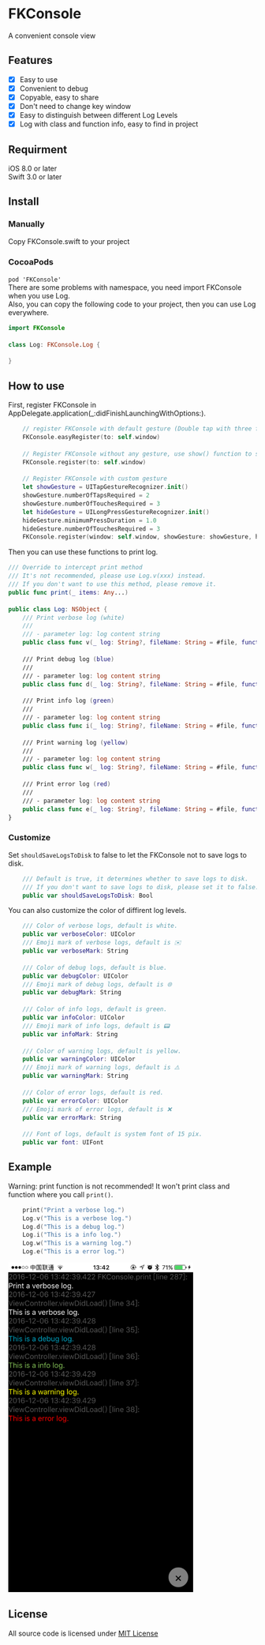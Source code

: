 # FKConsole
A convenient console view

## Features
- [x] Easy to use
- [x] Convenient to debug
- [x] Copyable, easy to share
- [x] Don't need to change key window
- [x] Easy to distinguish between different Log Levels
- [x] Log with class and function info, easy to find in project

## Requirment
iOS 8.0 or later  
Swift 3.0 or later

## Install
### Manually
Copy FKConsole.swift to your project  
### CocoaPods
`pod 'FKConsole'`  
There are some problems with namespace, you need import FKConsole when you use Log.  
Also, you can copy the following code to your project, then you can use Log everywhere.
```Swift
import FKConsole

class Log: FKConsole.Log {

}
```

## How to use
First, register FKConsole in AppDelegate.application(_:didFinishLaunchingWithOptions:).
```Swift
    // register FKConsole with default gesture (Double tap with three fingers to toggle)
    FKConsole.easyRegister(to: self.window)
    
    // Register FKConsole without any gesture, use show() function to show FKConsole in your code
    FKConsole.register(to: self.window)
    
    // Register FKConsole with custom gesture
    let showGesture = UITapGestureRecognizer.init()
    showGesture.numberOfTapsRequired = 2
    showGesture.numberOfTouchesRequired = 3
    let hideGesture = UILongPressGestureRecognizer.init()
    hideGesture.minimumPressDuration = 1.0
    hideGesture.numberOfTouchesRequired = 3
    FKConsole.register(window: self.window, showGesture: showGesture, hideGesture: hideGesture)
```

Then you can use these functions to print log.
```Swift
/// Override to intercept print method
/// It's not recommended, please use Log.v(xxx) instead.
/// If you don't want to use this method, please remove it.
public func print(_ items: Any...)

public class Log: NSObject {
    /// Print verbose log (white)
    ///
    /// - parameter log: log content string
    public class func v(_ log: String?, fileName: String = #file, function: String = #function, lineNumber: Int = #line)
    
    /// Print debug log (blue)
    ///
    /// - parameter log: log content string
    public class func d(_ log: String?, fileName: String = #file, function: String = #function, lineNumber: Int = #line)
    
    /// Print info log (green)
    ///
    /// - parameter log: log content string
    public class func i(_ log: String?, fileName: String = #file, function: String = #function, lineNumber: Int = #line)
    
    /// Print warning log (yellow)
    ///
    /// - parameter log: log content string
    public class func w(_ log: String?, fileName: String = #file, function: String = #function, lineNumber: Int = #line)
    
    /// Print error log (red)
    ///
    /// - parameter log: log content string
    public class func e(_ log: String?, fileName: String = #file, function: String = #function, lineNumber: Int = #line)
}
```
### Customize
Set `shouldSaveLogsToDisk` to false to let the FKConsole not to save logs to disk.
```Swift
    /// Default is true, it determines whether to save logs to disk.
    /// If you don't want to save logs to disk, please set it to false.
    public var shouldSaveLogsToDisk: Bool
```
You can also customize the color of diffirent log levels.
```Swift
    /// Color of verbose logs, default is white.
    public var verboseColor: UIColor
    /// Emoji mark of verbose logs, default is ✉️
    public var verboseMark: String
    
    /// Color of debug logs, default is blue.
    public var debugColor: UIColor
    /// Emoji mark of debug logs, default is 🌐
    public var debugMark: String
    
    /// Color of info logs, default is green.
    public var infoColor: UIColor
    /// Emoji mark of info logs, default is 📟
    public var infoMark: String
    
    /// Color of warning logs, default is yellow.
    public var warningColor: UIColor
    /// Emoji mark of warning logs, default is ⚠️
    public var warningMark: String
    
    /// Color of error logs, default is red.
    public var errorColor: UIColor
    /// Emoji mark of error logs, default is ❌
    public var errorMark: String
    
    /// Font of logs, default is system font of 15 pix.
    public var font: UIFont
```

## Example
Warning: print function is not recommended! It won't print class and function where you call `print()`.
```Swift
    print("Print a verbose log.")
    Log.v("This is a verbose log.")
    Log.d("This is a debug log.")
    Log.i("This is a info log.")
    Log.w("This is a warning log.")
    Log.e("This is a error log.")
```
<p>
    <img src="example.PNG" alt="example" width="375" />
</p>

## License
All source code is licensed under [MIT License](https://github.com/FlyKite/FKConsole/blob/master/LICENSE)
